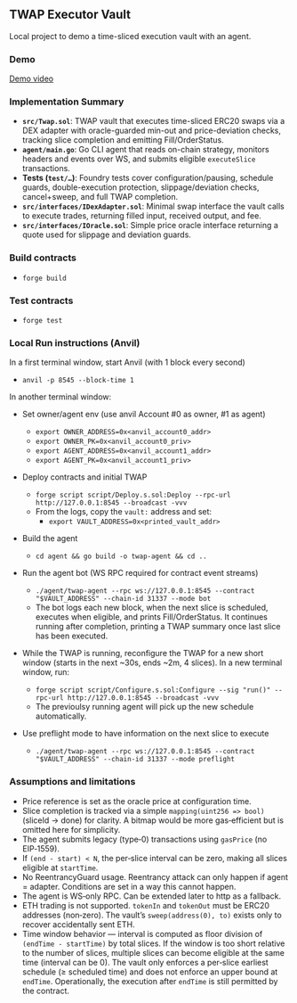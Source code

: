## TWAP Executor Vault

Local project to demo a time-sliced execution vault with an agent.

### Demo

[Demo video](https://vimeo.com/1127653713?fl=ip&fe=ec)

### Implementation Summary

- **`src/Twap.sol`**: TWAP vault that executes time-sliced ERC20 swaps via a DEX adapter with oracle-guarded min-out and price-deviation checks, tracking slice completion and emitting Fill/OrderStatus.
- **`agent/main.go`**: Go CLI agent that reads on-chain strategy, monitors headers and events over WS, and submits eligible `executeSlice` transactions.
- **Tests (`test/…`)**: Foundry tests cover configuration/pausing, schedule guards, double-execution protection, slippage/deviation checks, cancel+sweep, and full TWAP completion.
- **`src/interfaces/IDexAdapter.sol`**: Minimal swap interface the vault calls to execute trades, returning filled input, received output, and fee.
- **`src/interfaces/IOracle.sol`**: Simple price oracle interface returning a quote used for slippage and deviation guards.

### Build contracts

- `forge build`

### Test contracts

- `forge test`


### Local Run instructions (Anvil)


In a first terminal window, start Anvil (with 1 block every second)
  - `anvil -p 8545 --block-time 1`

In another terminal window:
- Set owner/agent env (use anvil Account #0 as owner, #1 as agent)
  - `export OWNER_ADDRESS=0x<anvil_account0_addr>`
  - `export OWNER_PK=0x<anvil_account0_priv>`
  - `export AGENT_ADDRESS=0x<anvil_account1_addr>`
  - `export AGENT_PK=0x<anvil_account1_priv>`

- Deploy contracts and initial TWAP
  - `forge script script/Deploy.s.sol:Deploy --rpc-url http://127.0.0.1:8545 --broadcast -vvv`
  - From the logs, copy the `vault:` address and set:
    - `export VAULT_ADDRESS=0x<printed_vault_addr>`

- Build the agent
  - `cd agent && go build -o twap-agent && cd ..`

- Run the agent bot (WS RPC required for contract event streams)
  - `./agent/twap-agent --rpc ws://127.0.0.1:8545 --contract "$VAULT_ADDRESS" --chain-id 31337 --mode bot`
  - The bot logs each new block, when the next slice is scheduled, executes when eligible, and prints Fill/OrderStatus. It continues running after completion, printing a TWAP summary once last slice has been executed.

- While the TWAP is running, reconfigure the TWAP for a new short window (starts in the next ~30s, ends ~2m, 4 slices). In a new terminal window, run:
  - `forge script script/Configure.s.sol:Configure --sig "run()" --rpc-url http://127.0.0.1:8545 --broadcast -vvv`
  - The previoulsy running agent will pick up the new schedule automatically.

- Use preflight mode to have information on the next slice to execute
  - `./agent/twap-agent --rpc ws://127.0.0.1:8545 --contract "$VAULT_ADDRESS" --chain-id 31337 --mode preflight`

### Assumptions and limitations

- Price reference is set as the oracle price at configuration time.
- Slice completion is tracked via a simple `mapping(uint256 => bool)` (sliceId → done) for clarity. A bitmap would be more gas‑efficient but is omitted here for simplicity.
- The agent submits legacy (type‑0) transactions using `gasPrice` (no EIP‑1559).
- If `(end - start) < N`, the per‑slice interval can be zero, making all slices eligible at `startTime`.
- No ReentrancyGuard usage. Reentrancy attack can only happen if agent = adapter. Conditions are set in a way this cannot happen.
- The agent is WS‑only RPC. Can be extended later to http as a fallback.
- ETH trading is not supported. `tokenIn` and `tokenOut` must be ERC20 addresses (non‑zero). The vault’s `sweep(address(0), to)` exists only to recover accidentally sent ETH.
- Time window behavior — interval is computed as floor division of `(endTime - startTime)` by total slices. If the window is too short relative to the number of slices, multiple slices can become eligible at the same time (interval can be 0). The vault only enforces a per‑slice earliest schedule (≥ scheduled time) and does not enforce an upper bound at `endTime`. Operationally, the execution after `endTime` is still permitted by the contract.
